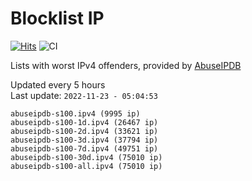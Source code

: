 # Blocklist IP

[![Hits](https://hits.seeyoufarm.com/api/count/incr/badge.svg?url=https%3A%2F%2Fgithub.com%2Fborestad%2Fblocklist-ip%2F&count_bg=%2379C83D&title_bg=%23555555&icon=&icon_color=%23E7E7E7&title=hits&edge_flat=false)](https://hits.seeyoufarm.com)  ![CI](https://img.shields.io/github/workflow/status/borestad/blocklist-ip/CI?style=flat-square)

Lists with worst IPv4 offenders, provided by [AbuseIPDB](https://www.abuseipdb.com/)

<!-- FOOTER-PLACEHOLDER -->
Updated every 5 hours<br>
Last update: `2022-11-23 - 05:04:53`
```
abuseipdb-s100.ipv4 (9995 ip)
abuseipdb-s100-1d.ipv4 (26467 ip)
abuseipdb-s100-2d.ipv4 (33621 ip)
abuseipdb-s100-3d.ipv4 (37794 ip)
abuseipdb-s100-7d.ipv4 (49751 ip)
abuseipdb-s100-30d.ipv4 (75010 ip)
abuseipdb-s100-all.ipv4 (75010 ip)
```
